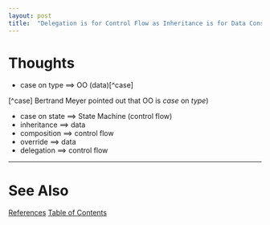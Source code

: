 ```yaml
---
layout: post
title:  "Delegation is for Control Flow as Inheritance is for Data Construction (Working Paper)"
---
```


# Thoughts

- case on type ==> OO (data)[^case]

[^case] Bertrand Meyer pointed out that OO is _case_ on _type_)

- case on state ==> State Machine (control flow)
- inheritance ==> data
- composition ==> control flow
- override ==> data
- delegation ==> control flow

---


# See Also

[References](https://guitarvydas.github.io/2021/01/14/References.html)
[Table of Contents](https://guitarvydas.github.io/2021/05/14/Table-Of-Contents.html)

<script src="https://utteranc.es/client.js" 
        repo="guitarvydas/guitarvydas.github.io" 
        issue-term="pathname" 
        theme="github-light" 
        crossorigin="anonymous" 
        async> 
</script> 
